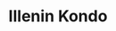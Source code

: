 ---
name: Illenin Kondo
title: Illenin Kondo
description: Development
working_group: Development
link: https://www.illenin.com/
image: "/assets/organization/working_group_organizers/illenin_kondo.png"
---